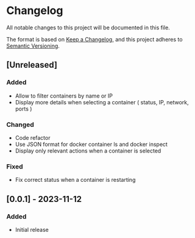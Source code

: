# Changelog

All notable changes to this project will be documented in this file.

The format is based on [Keep a Changelog](https://keepachangelog.com/en/1.0.0/),
and this project adheres to [Semantic Versioning](https://semver.org/spec/v2.0.0.html).

## [Unreleased]

### Added
- Allow to filter containers by name or IP
- Display more details when selecting a container ( status, IP, network, ports )

### Changed
- Code refactor
- Use JSON format for docker container ls and docker inspect
- Display only relevant actions when a container is selected

### Fixed
- Fix correct status when a container is restarting

## [0.0.1] - 2023-11-12

### Added
- Initial release